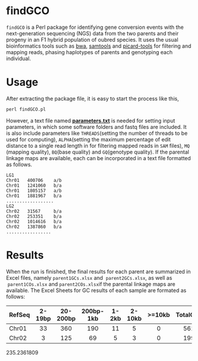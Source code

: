 # findGCO 
`findGCO` is a Perl package for identifying gene conversion events with the next-generation sequencing (NGS) data from the two parents and their progeny in an F1 hybrid population of oubred species. It uses the usual bioinformatics tools such as [bwa](http://bio-bwa.sourceforge.net), [samtools](http://samtools.sourceforge.net) and [picard-tools](http://broadinstitute.github.io/picard) for filtering and mapping reads, phasing haplotypes of parents and genotyping each individual.
# Usage 
After extracting the package file, it is easy to start the process like this, <br>
 ```Perl
 perl findGCO.pl
 ```
However, a text file named [**parameters.txt**](https://github.com/tongchf/findGCO/blob/master/parameters.txt) is needed for setting input parameters, in which some software folders and fastq files are included. It is also include parameters like `THREADS`(setting the number of threads to be used for computing), `ALPHA`(setting the maximum percentage of edit distance to a single read length in for filtering mapped reads in `SAM` files), `MQ` (mapping quality), `BQ`(base quality) and `GQ`(genotype quality). If the parental linkage maps are available, each can be incorporated in a text file formatted as follows. <br> 

    LG1  
    Chr01	400706	  a/b  
    Chr01	1241060	  b/a  
    Chr01	1805157	  a/b  
    Chr01	1881967	  b/a  
    ..................  
    LG2  
    Chr02	31567	  b/a  
    Chr02	253351	  b/a  
    Chr02	1014616	  b/a  
    Chr02	1387860	  b/a  
    .................  

# Results
When the run is finished, the final results for each parent are summarized in Excel files, namely `parent1GCs.xlsx` and  `parent2GCs.xlsx`, as well as  `parent1COs.xlsx` and `parent2COs.xlsx`if the parental linkage maps are available. The Excel Sheets for GC results of each sample are formated as follows:

|RefSeq	|2-19bp	|20-200bp	|200bp-1kb	|1-2kb	|2-10kb	|>=10kb	|TotalGCs	|GClength|
|--------|:------:|:------:|:------:|:------:|:------:|:------:|:------:|---------------|
|Chr01	|33	|360	|190	|11	|5	|0	|561	|222.3716578  |
|Chr02	|3	|125	|69	|5	|3	|0	|199	|235.2361809  |

235\.2361809
